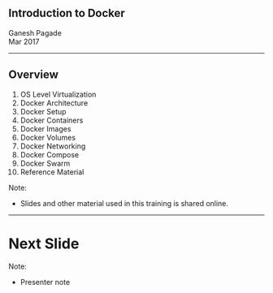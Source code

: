 ## Introduction to Docker

Ganesh Pagade  
Mar 2017

---

## Overview

1. OS Level Virtualization
1. Docker Architecture
1. Docker Setup
1. Docker Containers
1. Docker Images
1. Docker Volumes
1. Docker Networking
1. Docker Compose
1. Docker Swarm
1. Reference Material

Note:
- Slides and other material used in this training is shared online.

---

# Next Slide

Note:
- Presenter note
